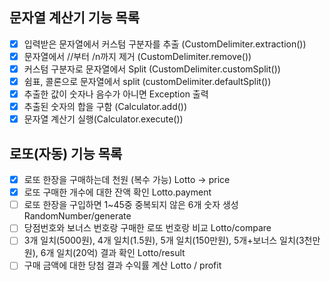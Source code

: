 ## 문자열 계산기 기능 목록
-[x] 입력받은 문자열에서 커스텀 구분자를 추출 (CustomDelimiter.extraction())  
-[x] 문자열에서 //부터 /n까지 제거 (CustomDelimiter.remove())  
-[x] 커스텀 구분자로 문자열에서 Split (CustomDelimiter.customSplit())  
-[x] 쉼표, 콜론으로 문자열에서 split (customDelimiter.defaultSplit())  
-[x] 추출한 값이 숫자나 음수가 아니면 Exception 출력   
-[x] 추출된 숫자의 합을 구함 (Calculator.add())  
-[x] 문자열 계산기 실행(Calculator.execute())

## 로또(자동) 기능 목록
-[x] 로또 한장을 구매하는데 천원 (복수 가능) Lotto -> price
-[x] 로또 구매한 개수에 대한 잔액 확인 Lotto.payment
-[ ] 로또 한장을 구입하면 1~45중 중복되지 않은 6개 숫자 생성  RandomNumber/generate
-[ ] 당점번호와 보너스 번호랑 구매한 로또 번호랑 비교  Lotto/compare
-[ ] 3개 일치(5000원), 4개 일치(1.5원), 5개 일치(150만원), 5개+보너스 일치(3천만원), 6개 일치(20억) 결과 확인 Lotto/result
-[ ] 구매 금액에 대한 당첨 결과 수익률 계산  Lotto / profit